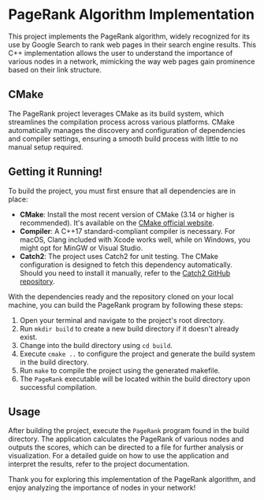 # PageRank Algorithm Implementation

This project implements the PageRank algorithm, widely recognized for its use by Google Search to rank web pages in their search engine results. This C++ implementation allows the user to understand the importance of various nodes in a network, mimicking the way web pages gain prominence based on their link structure.

## CMake

The PageRank project leverages CMake as its build system, which streamlines the compilation process across various platforms. CMake automatically manages the discovery and configuration of dependencies and compiler settings, ensuring a smooth build process with little to no manual setup required.

## Getting it Running!

To build the project, you must first ensure that all dependencies are in place:

- **CMake**: Install the most recent version of CMake (3.14 or higher is recommended). It's available on the [CMake official website](https://cmake.org/download/).
- **Compiler**: A C++17 standard-compliant compiler is necessary. For macOS, Clang included with Xcode works well, while on Windows, you might opt for MinGW or Visual Studio.
- **Catch2**: The project uses Catch2 for unit testing. The CMake configuration is designed to fetch this dependency automatically. Should you need to install it manually, refer to the [Catch2 GitHub repository](https://github.com/catchorg/Catch2).

With the dependencies ready and the repository cloned on your local machine, you can build the PageRank program by following these steps:

1. Open your terminal and navigate to the project's root directory.
2. Run `mkdir build` to create a new build directory if it doesn't already exist.
3. Change into the build directory using `cd build`.
4. Execute `cmake ..` to configure the project and generate the build system in the build directory.
5. Run `make` to compile the project using the generated makefile.
6. The `PageRank` executable will be located within the build directory upon successful compilation.

## Usage

After building the project, execute the `PageRank` program found in the build directory. The application calculates the PageRank of various nodes and outputs the scores, which can be directed to a file for further analysis or visualization. For a detailed guide on how to use the application and interpret the results, refer to the project documentation.

Thank you for exploring this implementation of the PageRank algorithm, and enjoy analyzing the importance of nodes in your network!
